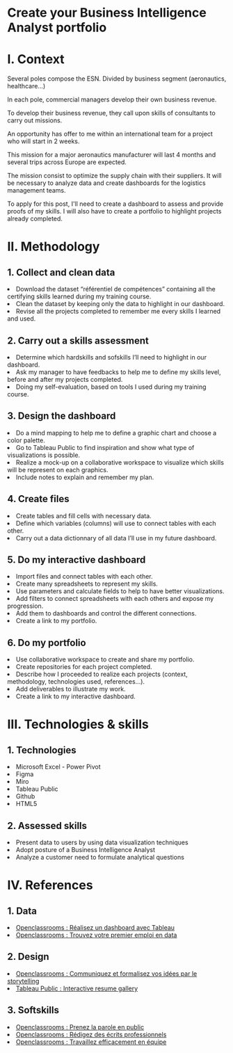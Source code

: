 # Create your Business Intelligence Analyst portfolio

<h1>I. Context</h1>

Several poles compose the ESN. Divided by business segment (aeronautics, healthcare…)

In each pole, commercial managers develop their own business revenue.

To develop their business revenue, they call upon skills of consultants to carry out missions.

An opportunity has offer to me within an international team for a project who will start in 2 weeks.

This mission for a major aeronautics manufacturer will last 4 months and several trips across Europe are expected.

The mission consist to optimize the supply chain with their suppliers. It will be necessary to analyze data and create dashboards for the logistics management teams. 

To apply for this post, I'll need to create a dashboard to assess and provide proofs of my skills. I will also have to create a portfolio to highlight projects already completed. 

<h1>II. Methodology</h1>

  <h2>1. Collect and clean data</h2>
    <li>Download the dataset “référentiel de compétences” containing all the certifying skills learned during my training course.</li>
    <li>Clean the dataset by keeping only the data to highlight in our dashboard.</li>
    <li>Revise all the projects completed to remember me every skills I learned and used.</li>

  <h2>2. Carry out a skills assessment</h2>
    <li>Determine which hardskills and sofskills I’ll need to highlight in our dashboard.</li>
    <li>Ask my manager to have feedbacks to help me to define my skills level, before and after my projects completed.</li>
    <li>Doing my self-evaluation, based on tools I used during my training course.</li>

  <h2>3. Design the dashboard</h2>
    <li>Do a mind mapping to help me to define a graphic chart and choose a color palette.</li>
    <li>Go to Tableau Public to find inspiration and show what type of visualizations is possible.</li>
    <li>Realize a mock-up on a collaborative workspace to visualize which skills will be represent on each graphics.</li>
    <li>Include notes to explain and remember my plan.</li>

  <h2>4. Create files</h2>
    <li>Create tables and fill cells with necessary data.</li>
    <li>Define which variables (columns) will use to connect tables with each other.</li>
    <li>Carry out a data dictionnary of all data I’ll use in my future dashboard.</li>

  <h2>5. Do my interactive dashboard</h2>
    <li>Import files and connect tables with each other.</li>
    <li>Create many spreadsheets to represent my skills.</li>
    <li>Use parameters and calculate fields to help to have better visualizations.</li>
    <li>Add filters to connect spreadsheets with each others and expose my progression.</li>
    <li>Add them to dashboards and control the different connections.</li>
    <li>Create a link to my portfolio.</li>

  <h2>6. Do my portfolio</h2>
    <li>Use collaborative workspace to create and share my portfolio.</li>
    <li>Create repositories for each project completed.</li>
    <li>Describe how I proceeded to realize each projects (context, methodology, technologies used, references...).</li>
    <li>Add deliverables to illustrate my work.</li>
    <li>Create a link to my interactive dashboard.</li>

<h1>III. Technologies & skills</h1>

   <h2>1. Technologies</h2>
     <li>Microsoft Excel - Power Pivot</li>
     <li>Figma</li>
     <li>Miro</li>
     <li>Tableau Public</li>
     <li>Github</li>
     <li>HTML5</li>

   <h2>2. Assessed skills</h2>
     <li>Present data to users by using data visualization techniques</li>
     <li>Adopt posture of a Business Intelligence Analyst</li>
     <li>Analyze a customer need to formulate analytical questions</li>

<h1>IV. References</h1>

  <h2>1. Data</h2>
    <li><a href="https://openclassrooms.com/fr/courses/8200086-realisez-un-dashboard-avec-tableau">Openclassrooms : Réalisez un dashboard avec Tableau</a></li>
    <li><a href="https://openclassrooms.com/fr/courses/8106476-trouvez-votre-premier-emploi-en-data">Openclassrooms : Trouvez votre premier emploi en data</a></li>

  <h2>2. Design</h2>
    <li><a href="https://openclassrooms.com/fr/courses/5238041-communiquez-et-formalisez-vos-idees-par-le-storytelling">Openclassrooms : Communiquez et formalisez vos idées par le storytelling</a></li>
    <li><a href="https://www.tableau.com/fr-fr/interactive-resume-gallery">Tableau Public : Interactive resume gallery</a></li>
 
  <h2>3. Softskills</h2>
    <li><a href="https://openclassrooms.com/fr/courses/4577696-prenez-la-parole-en-public">Openclassrooms : Prenez la parole en public</a></li>
    <li><a href="https://openclassrooms.com/fr/courses/4929676-redigez-des-ecrits-professionnels">Openclassrooms : Rédigez des écrits professionnels</li>
    <li><a href="https://openclassrooms.com/fr/courses/5164316-travaillez-efficacement-en-equipe">Openclassrooms : Travaillez efficacement en équipe</li>
